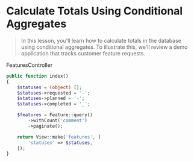 # Calculate Totals Using Conditional Aggregates

> In this lesson, you'll learn how to calculate totals in the database using conditional aggregates. To illustrate this, we'll review a demo application that tracks customer feature requests.

FeaturesController

```php
public function index()
{
    $statuses = (object) [];
    $statuses->requested = '-';
    $statuses->planned = '-';
    $statuses->completed = '_';

    $features = Feature::query()
        ->withCount('comment')
        ->paginate();

    return View::make('features', [
        'statuses' => $statuses,
    ]);
}
```
